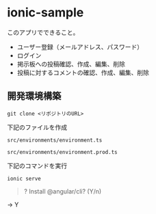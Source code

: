 # ionic-sample

このアプリでできること。

- ユーザー登録（メールアドレス、パスワード）
- ログイン
- 掲示板への投稿確認、作成、編集、削除
- 投稿に対するコメントの確認、作成、編集、削除

## 開発環境構築

```git clone <リポジトリのURL>```

下記のファイルを作成

```src/environments/environment.ts```

```src/environments/environment.prod.ts```

下記のコマンドを実行

```ionic serve```

> ? Install @angular/cli? (Y/n)

-> Y
